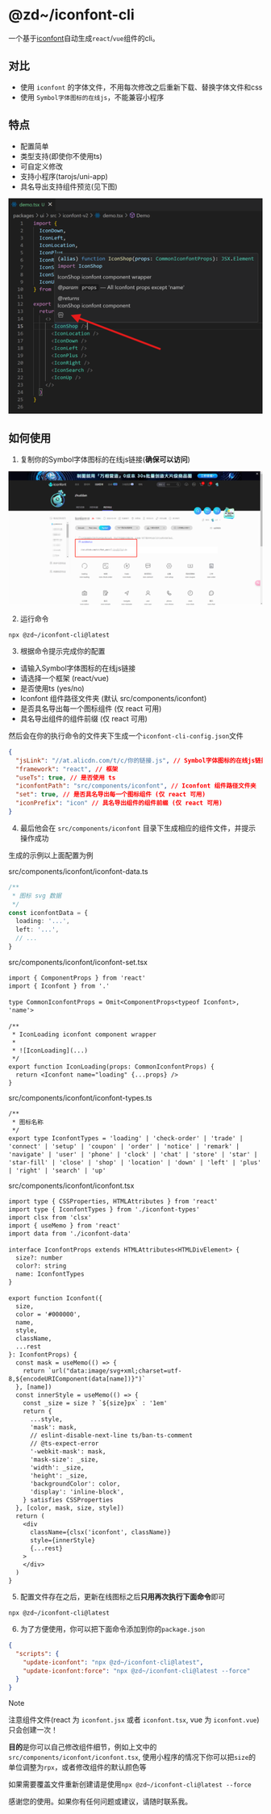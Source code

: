# @zd~/iconfont-cli

一个基于[iconfont](https://www.iconfont.cn/)自动生成`react`/`vue`组件的cli。

## 对比

- 使用 `iconfont` 的字体文件，不用每次修改之后重新下载、替换字体文件和css
- 使用 `Symbol字体图标的在线js`，不能兼容小程序

## 特点

- 配置简单
- 类型支持(即使你不使用ts)
- 可自定义修改
- 支持小程序(tarojs/uni-app)
- 具名导出支持组件预览(见下图)

![readme.jpg](./.github/code.png)

## 如何使用

1. 复制你的Symbol字体图标的在线js链接(**确保可以访问**)

![readme.jpg](./.github/readme.jpg)

2. 运行命令

```shell
npx @zd~/iconfont-cli@latest
```

3. 根据命令提示完成你的配置

- 请输入Symbol字体图标的在线js链接
- 请选择一个框架 (react/vue)
- 是否使用ts (yes/no)
- Iconfont 组件路径文件夹 (默认 src/components/iconfont)
- 是否具名导出每一个图标组件 (仅 react 可用)
- 具名导出组件的组件前缀 (仅 react 可用)

然后会在你的执行命令的文件夹下生成一个`iconfont-cli-config.json`文件

```json
{
  "jsLink": "//at.alicdn.com/t/c/你的链接.js", // Symbol字体图标的在线js链接
  "framework": "react", // 框架
  "useTs": true, // 是否使用 ts
  "iconfontPath": "src/components/iconfont", // Iconfont 组件路径文件夹
  "set": true, // 是否具名导出每一个图标组件 (仅 react 可用)
  "iconPrefix": "icon" // 具名导出组件的组件前缀 (仅 react 可用)
}
```

4. 最后他会在 `src/components/iconfont` 目录下生成相应的组件文件，并提示操作成功

生成的示例以上面配置为例

src/components/iconfont/iconfont-data.ts

```ts
/**
 * 图标 svg 数据
 */
const iconfontData = {
  loading: '...',
  left: '...',
  // ...
}
```

src/components/iconfont/iconfont-set.tsx

```tsx
import { ComponentProps } from 'react'
import { Iconfont } from '.'

type CommonIconfontProps = Omit<ComponentProps<typeof Iconfont>, 'name'>

/**
 * IconLoading iconfont component wrapper
 *
 * ![IconLoading](...)
 */
export function IconLoading(props: CommonIconfontProps) {
  return <Iconfont name="loading" {...props} />
}
```

src/components/iconfont/iconfont-types.ts

```tsx
/**
 * 图标名称
 */
export type IconfontTypes = 'loading' | 'check-order' | 'trade' | 'connect' | 'setup' | 'coupon' | 'order' | 'notice' | 'remark' | 'navigate' | 'user' | 'phone' | 'clock' | 'chat' | 'store' | 'star' | 'star-fill' | 'close' | 'shop' | 'location' | 'down' | 'left' | 'plus' | 'right' | 'search' | 'up'
```

src/components/iconfont/iconfont.tsx

```tsx
import type { CSSProperties, HTMLAttributes } from 'react'
import type { IconfontTypes } from './iconfont-types'
import clsx from 'clsx'
import { useMemo } from 'react'
import data from './iconfont-data'

interface IconfontProps extends HTMLAttributes<HTMLDivElement> {
  size?: number
  color?: string
  name: IconfontTypes
}

export function Iconfont({
  size,
  color = '#000000',
  name,
  style,
  className,
  ...rest
}: IconfontProps) {
  const mask = useMemo(() => {
    return `url("data:image/svg+xml;charset=utf-8,${encodeURIComponent(data[name])}")`
  }, [name])
  const innerStyle = useMemo(() => {
    const _size = size ? `${size}px` : '1em'
    return {
      ...style,
      'mask': mask,
      // eslint-disable-next-line ts/ban-ts-comment
      // @ts-expect-error
      '-webkit-mask': mask,
      'mask-size': _size,
      'width': _size,
      'height': _size,
      'backgroundColor': color,
      'display': 'inline-block',
    } satisfies CSSProperties
  }, [color, mask, size, style])
  return (
    <div
      className={clsx('iconfont', className)}
      style={innerStyle}
      {...rest}
    >
    </div>
  )
}
```

5. 配置文件存在之后，更新在线图标之后**只用再次执行下面命令**即可

```shell
npx @zd~/iconfont-cli@latest
```

6. 为了方便使用，你可以把下面命令添加到你的`package.json`

```json
{
  "scripts": {
    "update-iconfont": "npx @zd~/iconfont-cli@latest",
    "update-iconfont:force": "npx @zd~/iconfont-cli@latest --force"
  }
}
```

> [!NOTE]
> 注意组件文件(react 为 `iconfont.jsx` 或者 `iconfont.tsx`, vue 为 `iconfont.vue`) 只会创建一次！
>
> **目的**是你可以自己修改组件细节，例如上文中的`src/components/iconfont/iconfont.tsx`, 使用小程序的情况下你可以把`size`的单位调整为`rpx`，或者修改组件的默认颜色等
>
> 如果需要覆盖文件重新创建请是使用`npx @zd~/iconfont-cli@latest --force`

感谢您的使用。如果你有任何问题或建议，请随时联系我。
